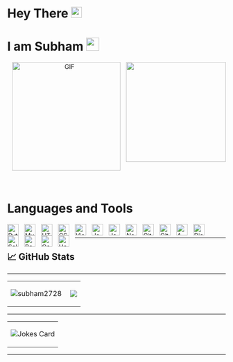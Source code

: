 # **Hey There** <img src="https://media.giphy.com/media/hvRJCLFzcasrR4ia7z/giphy.gif" width="25px">
# **I am Subham** <img src="https://emojis.slackmojis.com/emojis/images/1531849430/4246/blob-sunglasses.gif?1531849430" width="30"/>
<p align="center"> <img alt="GIF" src="https://user-images.githubusercontent.com/72430628/160745933-e9956d51-c2bb-4a31-ba00-b0e85a4724c7.gif" width="250" height="250/">
 <img align='right' src="https://media.giphy.com/media/M9gbBd9nbDrOTu1Mqx/giphy.gif"  width="230"/>
 </p>
<br>

# **Languages and Tools**

<img align="left" alt="Python" width="26px" src="https://www.svgrepo.com/show/354238/python.svg" style="padding-right:10px;" />
<img align="left" alt="MySQL" width="26px" src="https://cdn.jsdelivr.net/gh/devicons/devicon/icons/mysql/mysql-original.svg" style="padding-right:10px;" />
<img align="left" alt="HTML5" width="26px" src="https://cdn.jsdelivr.net/gh/devicons/devicon/icons/html5/html5-original.svg" style="padding-right:10px;" />
<img align="left" alt="CSS3" width="26px" src="https://cdn.jsdelivr.net/gh/devicons/devicon/icons/css3/css3-original.svg" style="padding-right:10px;" />
<img align="left" alt="Visual Studio Code" width="26px" src="https://cdn.jsdelivr.net/gh/devicons/devicon/icons/vscode/vscode-original.svg" style="padding-right:10px;" />
<img align="left" alt="JavaScript" width="26px" src="https://cdn.jsdelivr.net/gh/devicons/devicon/icons/javascript/javascript-original.svg" style="padding-right:10px;" />
<img align="left" alt="Java" width="26px" src="https://www.svgrepo.com/show/184143/java.svg" style="padding-right:10px;" />
<img align="left" alt="Node.js" width="26px" src="https://cdn.jsdelivr.net/gh/devicons/devicon/icons/nodejs/nodejs-original.svg" style="padding-right:10px;" />
<img align="left" alt="Git" width="26px" src="https://www.svgrepo.com/show/353778/git.svg" style="padding-right:10px;" />
<img align="left" alt="Github" width="26px" src="https://www.svgrepo.com/show/346974/github.svg" style="padding-right:10px;" />
<img align="left" alt="AWS" width="26px" src="https://www.svgrepo.com/show/353443/aws.svg" style="padding-right:10px;" />
<img align="left" alt="Django" width="26px" src="https://www.svgrepo.com/show/373554/django.svg" style="padding-right:10px;" />
<img align="left" alt="Selenium" width="26px" src="https://www.svgrepo.com/show/354321/selenium.svg" style="padding-right:10px;" />
<img align="left" alt="Bootstrap" width="26px" src="https://www.svgrepo.com/show/353498/bootstrap.svg" style="padding-right:10px;" />
<img align="left" alt="Google Sheets" width="26px" src="https://www.svgrepo.com/show/223056/sheets-sheet.svg" style="padding-right:10px;" />
<img align="left" alt="Heroku" width="26px" src="https://www.svgrepo.com/show/303683/heroku-logo.svg" style="padding-right:10px;" />


</p>
<br>
<hr>

## &#x1f4c8; GitHub Stats
<table align='center'>
  <tr>
    <td>
      <p align="center"> <img src="https://github-readme-stats.vercel.app/api?username=subham2728&show_icons=true&theme=gotham&count_private=true" alt="subham2728" />
      </a>
     </td>
      <td>
      <img align="right" src="https://github-readme-stats.vercel.app/api/top-langs/?username=subham2728&theme=gotham&show_icons=true">
      </a>
     </td>
  </tr>
<hr>

</table>
<table align='center'>
  <tr>
    <td>
      <p align="center"><img src="https://readme-jokes.vercel.app/api?hideBorder&theme=nightowl" alt="Jokes Card" />
     </td>
  </tr>
<hr>

</table>

<hr>


